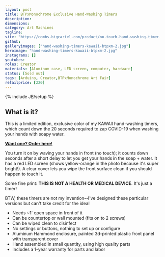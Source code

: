 ```yaml
---
layout: post
title: BTPxMonochrome Exclusive Hand-Washing Timers
description:
dimensions: 
category: Art Machines
tagline:
site: "https://combs.bigcartel.com/product/no-touch-hand-washing-timer-limited-edition-yellow"
github:
galleryimages: ["hand-washing-timers-kawaii-btpxm-2.jpg"]
heroimage: "hand-washing-timers-kawaii-btpxm-2.jpg"
instagrams: []
youtubes:
roles: Creator
materials: [Aluminum case, LED screen, computer, hardware]
status: [Sold out]
tags: [Arduino, Creator,BTPxMonochrome Art Fair]
retailprice: [220]
---
```

{% include JB/setup %}

## What is it?

This is a limited edition, exclusive color of my KAWAII hand-washing timers, which count down the 20 seconds required to zap COVID-19 when washing your hands with soapy water. 

<a href='https://combs.bigcartel.com/product/no-touch-hand-washing-timer-limited-edition-yellow'><b>Want one? Order here!</b></a>

You turn it on by waving your hands in front (no touch); it counts down seconds after a short delay to let you get your hands in the soap + water. It has a red LED screen (shows yellow-orange in the photo because it's super bright!). A clear cover lets you wipe the front surface clean if you should happen to touch it.

Some fine print: <b>THIS IS NOT A HEALTH OR MEDICAL DEVICE.</b> It's just a timer!

BTW, these timers are not my invention--I've designed these particular versions but can't take credit for the idea!

- Needs ~1' open space in front of it
- Can be countertop or wall mounted (fits on to 2 screws)
- Can be wiped clean to disinfect
- No settings or buttons, nothing to set up or configure
- Aluminum Hammond enclosure, painted 3d-printed plastic front panel with transparent cover
- Hand assembled in small quantity, using high quality parts
- Includes a 1-year warranty for parts and labor

